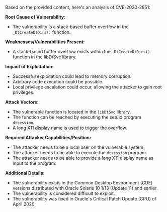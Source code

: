 Based on the provided content, here's an analysis of CVE-2020-2851:

**Root Cause of Vulnerability:**
- The vulnerability is a stack-based buffer overflow in the `_DtCreateDtDirs()` function.

**Weaknesses/Vulnerabilities Present:**
- A stack-based buffer overflow exists within the `_DtCreateDtDirs()` function in the libDtSvc library.

**Impact of Exploitation:**
- Successful exploitation could lead to memory corruption.
- Arbitrary code execution could be possible.
- Local privilege escalation could occur, allowing the attacker to gain root privileges.

**Attack Vectors:**
- The vulnerable function is located in the `libDtSvc` library.
- The function can be reached by executing the setuid program `dtsession`.
- A long X11 display name is used to trigger the overflow.

**Required Attacker Capabilities/Position:**
- The attacker needs to be a local user on the vulnerable system.
- The attacker needs to be able to execute the `dtsession` program.
- The attacker needs to be able to provide a long X11 display name as input to the program.

**Additional Details:**
- The vulnerability exists in the Common Desktop Environment (CDE) versions distributed with Oracle Solaris 10 1/13 (Update 11) and earlier.
- The vulnerability is considered difficult to exploit.
- The vulnerability was fixed in Oracle's Critical Patch Update (CPU) of April 2020.